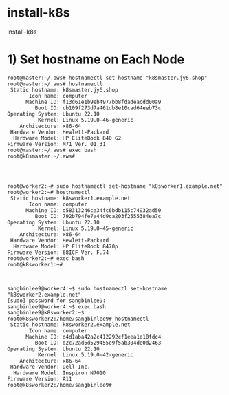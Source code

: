 # install-k8s
install-k8s


# 1) Set hostname on Each Node
    root@master:~/.aws# hostnamectl set-hostname "k8smaster.jy6.shop"
    root@master:~/.aws# hostnamectl
     Static hostname: k8smaster.jy6.shop
           Icon name: computer
          Machine ID: f13d61e1b9eb4977bb8fdadeacdd00a9
             Boot ID: cb109f273d7a461db8e10cad64eeb73c
    Operating System: Ubuntu 22.10
              Kernel: Linux 5.19.0-46-generic
        Architecture: x86-64
     Hardware Vendor: Hewlett-Packard
      Hardware Model: HP EliteBook 840 G2
    Firmware Version: M71 Ver. 01.31
    root@master:~/.aws# exec bash
    root@k8smaster:~/.aws# 
  
    
    
    
    root@worker2:~# sudo hostnamectl set-hostname "k8sworker1.example.net"
    root@worker2:~# hostnamectl
     Static hostname: k8sworker1.example.net
           Icon name: computer
          Machine ID: d58313246ca34fc6bdb115c74932ad50
             Boot ID: 792b794fe7a44d9ca203f2555384ea7c
    Operating System: Ubuntu 22.10
              Kernel: Linux 5.19.0-45-generic
        Architecture: x86-64
     Hardware Vendor: Hewlett-Packard
      Hardware Model: HP EliteBook 8470p
    Firmware Version: 68ICF Ver. F.74
    root@worker2:~# exec bash
    root@k8sworker1:~#
    
  
    
    sangbinlee9@worker4:~$ sudo hostnamectl set-hostname "k8sworker2.example.net"
    [sudo] password for sangbinlee9:
    sangbinlee9@worker4:~$ exec bash
    sangbinlee9@k8sworker2:~$
    root@k8sworker2:/home/sangbinlee9# hostnamectl
     Static hostname: k8sworker2.example.net
           Icon name: computer
          Machine ID: d4d1aba42a2c412292cf1eea1e10fdc4
             Boot ID: d2c72ad6d529455e9f5ab304de0d2463
    Operating System: Ubuntu 22.10
              Kernel: Linux 5.19.0-42-generic
        Architecture: x86-64
     Hardware Vendor: Dell Inc.
      Hardware Model: Inspiron N7010
    Firmware Version: A11
    root@k8sworker2:/home/sangbinlee9#
    
    
    
  
  




  
#
#
#
#
#
#
#
#
#
#
#
#
#
#
#
#
#
#
#
#
#
#
#
#
#
#
#
#
#
#
#
#
#
#
#
#
#
#
#
#
#
#
#
#
#
#
